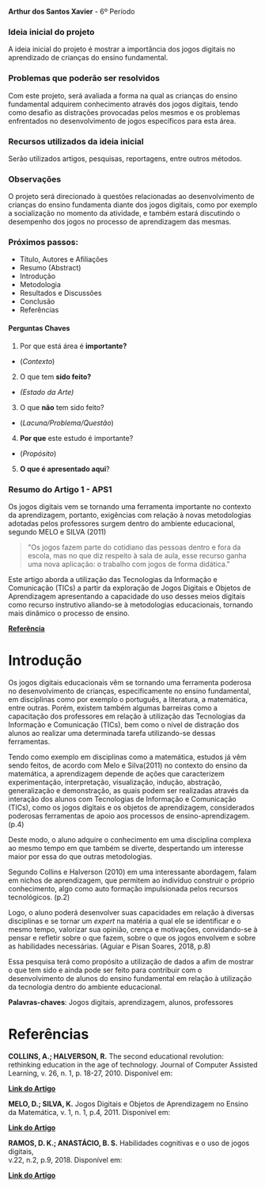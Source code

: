 **Arthur dos Santos Xavier** - 6º Período

### Ideia inicial do projeto

A ideia inicial do projeto é mostrar a importância dos jogos digitais no aprendizado de crianças do ensino fundamental.

### Problemas que poderão ser resolvidos

Com este projeto, será avaliada a forma na qual as crianças do ensino fundamental adquirem conhecimento através dos jogos digitais, tendo como desafio as distrações provocadas pelos mesmos e os problemas enfrentados no desenvolvimento de jogos específicos para esta área.

### Recursos utilizados da ideia inicial

Serão utilizados artigos, pesquisas, reportagens, entre outros métodos.

### Observações

O projeto será direcionado à questões relacionadas ao desenvolvimento de crianças do ensino fundamenta diante dos jogos digitais, como por exemplo a socialização no momento da atividade, e também estará discutindo o desempenho dos jogos no processo de aprendizagem das mesmas.


### Próximos passos:
* Título, Autores e Afiliações
* Resumo (Abstract)
* Introdução
* Metodologia
* Resultados e Discussões
* Conclusão
* Referências

#### Perguntas Chaves ####

1. Por que está área é **importante?**
* (*Contexto*)
2. O que tem **sido feito?**
 * *(Estado da Arte)*
3. O que **não** tem sido feito?
* (*Lacuna/Problema/Questão*)
4. **Por que** este estudo é importante?
* (*Propósito*)
5. **O que é apresentado aqui**?


### Resumo do Artigo 1 - APS1

Os jogos digitais vem se tornando uma ferramenta importante no contexto da aprendizagem, portanto, exigências com relação à novas metodologias adotadas pelos professores surgem dentro do ambiente educacional, segundo MELO e SILVA (2011)

  >"Os jogos fazem parte do cotidiano das pessoas dentro e fora da escola, mas no que diz respeito à sala de aula, esse recurso ganha uma nova aplicação: o trabalho com jogos de forma didática."

Este artigo aborda a utilização das Tecnologias da Informação e Comunicação (TICs) a partir da exploração de Jogos Digitais e Objetos de Aprendizagem apresentando a capacidade do uso desses meios digitais como recurso instrutivo aliando-se à metodologias educacionais, tornando mais dinâmico o processo de ensino.


 [**Referência**](http://www.pucrs.br/ciencias/viali/tic_literatura/artigos/objetos/CC_Melo_e_Silva.pdf)
 
   # **Introdução**

Os jogos digitais educacionais vêm se tornando uma ferramenta poderosa no desenvolvimento de crianças, especificamente no ensino fundamental, em disciplinas como por exemplo o português, a literatura, a matemática, entre outras. Porém, existem também algumas barreiras como a capacitação dos professores em relação à utilização das Tecnologias da Informação e Comunicação (TICs), bem como o nível de distração dos alunos ao realizar uma determinada tarefa utilizando-se dessas ferramentas.

Tendo como exemplo em disciplinas como a matemática, estudos já vêm sendo feitos, de acordo com Melo e Silva(2011) no contexto do ensino da matemática, a aprendizagem depende de ações que caracterizem experimentação, interpretação, visualização, indução, abstração, generalização e demonstração, as quais podem ser realizadas através da interação dos alunos com Tecnologias de Informação e Comunicação (TICs), como os jogos digitais e os objetos de aprendizagem, considerados poderosas ferramentas de apoio aos processos de ensino-aprendizagem. (p.4)

Deste modo, o aluno adquire o conhecimento em uma disciplina complexa ao mesmo tempo em que também se diverte, despertando um interesse maior por essa do que outras metodologias.

Segundo Collins e Halverson (2010) em uma interessante abordagem, falam em nichos de aprendizagem, que permitem ao indivíduo construir o próprio conhecimento, algo como auto formação impulsionada pelos recursos tecnológicos. (p.2) 

Logo, o aluno poderá desenvolver suas capacidades em relação à diversas disciplinas e se tornar um *expert* na matéria a qual ele se identificar e o mesmo tempo, valorizar sua opinião, crença e motivações, convidando-se à pensar e refletir sobre o que fazem, sobre o que os jogos envolvem e sobre as habilidades necessárias. (Aguiar e Pisan Soares, 2018, p.8)

 Essa pesquisa terá como propósito a utilização de dados a afim de mostrar o que tem sido e ainda pode ser feito para contribuir com o desenvolvimento de alunos do ensino fundamental em relação à utilização da tecnologia dentro do ambiente educacional. 

**Palavras-chaves**:  Jogos digitais, aprendizagem, alunos, professores


# **Referências**

**COLLINS, A.; HALVERSON, R.** The second educational revolution: rethinking education in the age of technology. Journal of Computer Assisted Learning, v. 26, n. 1, p. 18-27, 2010. Disponível em:

[**Link do Artigo**](https://www.academia.edu/1031570/The_Second_Educational_Revolution_Rethinking_Education_in_the_Age_of_Technology?auto=download>)

**MELO, D.; SILVA, K.** Jogos Digitais e Objetos de Aprendizagem no Ensino da Matemática,
v. 1, n. 1, p.4, 2011. Disponível em:

 [**Link do Artigo**](http://www.pucrs.br/ciencias/viali/tic_literatura/artigos/objetos/CC_Melo_e_Silva.pdf)

**RAMOS, D. K.; ANASTÁCIO, B. S.** Habilidades cognitivas e o uso de 
 jogos digitais,   
v.22, n.2, p.9, 2018. Disponível em:

[**Link do Artigo**](http://revistas.unisinos.br/index.php/educacao/article/download/edu.2018.222.11/60746214)

